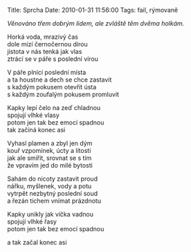 Title: Sprcha
Date: 2010-01-31 11:56:00
Tags: fail, rýmovaně

*Věnováno třem dobrým lidem, ale zvláště těm dvěma holkám.*

Horká voda, mrazivý čas  
dole mizí černočernou dírou  
jistota v nás tenká jak vlas  
ztrácí se v páře s poslední vírou

V páře plnící poslední místa  
a ta houstne a dech se chce zastavit  
s každým pokusem otevřít ústa  
s každým zoufalým pokusem promluvit

Kapky lepí čelo na zeď chladnou  
spojují vlhké vlasy  
potom jen tak bez emocí spadnou  
tak začíná konec asi

Vyhasl plamen a zbyl jen dým  
kouř vzpomínek, úcty a lítosti  
jak ale smířit, srovnat se s tím  
že vpravím jed do milé bytosti

Sahám do nicoty zastavit proud  
nářku, myšlenek, vody a potu  
vytrpět nezbytný poslední soud  
a řezán tichem vnímat prázdnotu

Kapky unikly jak víčka vadnou  
spojují vlhké řasy  
potom jen tak bez emocí spadnou

a tak začal konec asi